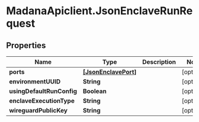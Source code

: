 # MadanaApiclient.JsonEnclaveRunRequest

## Properties

Name | Type | Description | Notes
------------ | ------------- | ------------- | -------------
**ports** | [**[JsonEnclavePort]**](JsonEnclavePort.md) |  | [optional] 
**environmentUUID** | **String** |  | [optional] 
**usingDefaultRunConfig** | **Boolean** |  | [optional] 
**enclaveExecutionType** | **String** |  | [optional] 
**wireguardPublicKey** | **String** |  | [optional] 


